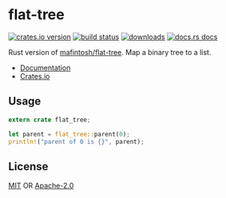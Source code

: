 # flat-tree

[![crates.io version][1]][2] [![build status][3]][4]
[![downloads][5]][6] [![docs.rs docs][7]][8]

Rust version of [mafintosh/flat-tree](https://github.com/mafintosh/flat-tree).
Map a binary tree to a list.

- [Documentation][8]
- [Crates.io][2]

## Usage
```rust
extern crate flat_tree;

let parent = flat_tree::parent(0);
println!("parent of 0 is {}", parent);
```

## License
[MIT](./LICENSE-MIT) OR [Apache-2.0](./LICENSE-APACHE)

[1]: https://img.shields.io/crates/v/flat-tree.svg?style=flat-square
[2]: https://crates.io/crate/flat-tree
[3]: https://img.shields.io/travis/datrs/flat-tree.svg?style=flat-square
[4]: https://travis-ci.org/datrs/flat-tree
[5]: https://img.shields.io/crates/d/flat-tree.svg?style=flat-square
[6]: https://crates.io/crate/flat-tree
[7]: https://docs.rs/flat-tree/badge.svg
[8]: https://docs.rs/flat-tree
